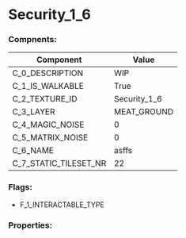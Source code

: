 

# Security_1_6





### Compnents: 
| Component | Value | 
|  --  |  --  | 
| C_0_DESCRIPTION | WIP | 
| C_1_IS_WALKABLE | True | 
| C_2_TEXTURE_ID | Security_1_6 | 
| C_3_LAYER | MEAT_GROUND | 
| C_4_MAGIC_NOISE | 0 | 
| C_5_MATRIX_NOISE | 0 | 
| C_6_NAME | asffs | 
| C_7_STATIC_TILESET_NR | 22 | 


### Flags: 
* F_1_INTERACTABLE_TYPE


### Properties: 

